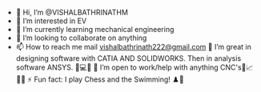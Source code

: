 - 👋 Hi, I’m @VISHALBATHRINATHM
- 👀 I’m interested in EV
- 🌱 I’m currently learning mechanical engineering
- 💞️ I’m looking to collaborate on anything
- 📫 How to reach me mail vishalbathrinath222@gmail.com
🧱 I’m great in designing software with CATIA AND SOLIDWORKS. Then in analysis software ANSYS.  🧠💻🌐
🤝 I’m open to work/help with anything CNC's📡📈🤖🧠
⚡ Fun fact: I play Chess and the Swimming! ♟️🎾
<!---
VISHALBATHRINATHM/VISHALBATHRINATHM is a ✨ special ✨ repository because its `README.md` (this file) appears on your GitHub profile.
You can click the Preview link to take a look at your changes.
--->
